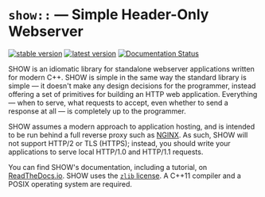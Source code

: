 # `show::` — Simple Header-Only Webserver

[![stable version](https://img.shields.io/github/release/JadeMatrix/SHOW.svg?label=stable)](https://github.com/JadeMatrix/SHOW/releases/latest)
[![latest version](https://img.shields.io/github/release/JadeMatrix/SHOW/all.svg?label=latest)](https://github.com/JadeMatrix/SHOW/releases)
[![Documentation Status](https://readthedocs.org/projects/show-cpp/badge/?version=v0.8.0)](http://show-cpp.readthedocs.io/en/v0.8.0/?badge=v0.8.0)

SHOW is an idiomatic library for standalone webserver applications written for modern C++.  SHOW is simple in the same way the standard library is simple — it doesn't make any design decisions for the programmer, instead offering a set of primitives for building an HTTP web application.  Everything — when to serve, what requests to accept, even whether to send a response at all — is completely up to the programmer.

SHOW assumes a modern approach to application hosting, and is intended to be run behind a full reverse proxy such as [NGINX](https://nginx.org/).  As such, SHOW will not support HTTP/2 or TLS (HTTPS); instead, you should write your applications to serve local HTTP/1.0 and HTTP/1.1 requests.

You can find SHOW's documentation, including a tutorial, on [ReadTheDocs.io](http://show-cpp.readthedocs.io/).  SHOW uses the [`zlib` license](LICENSE).  A C++11 compiler and a POSIX operating system are required.
